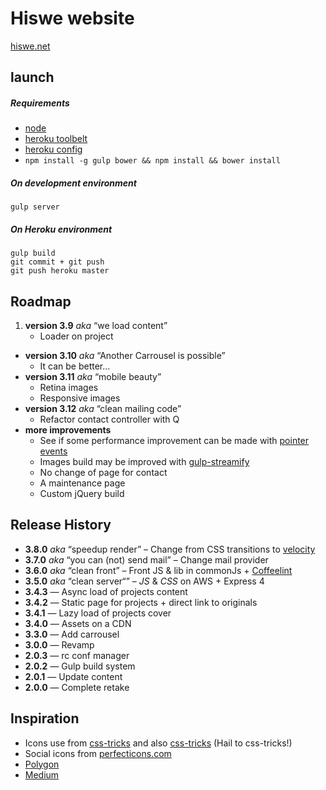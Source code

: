 # Hiswe website

[hiswe.net](http://hiswe.net)

## launch

##### Requirements

- [node](http://nodejs.org/download/)
- [heroku toolbelt](https://toolbelt.heroku.com/)
- [heroku config](https://github.com/ddollar/heroku-config)
- ```npm install -g gulp bower && npm install && bower install```


##### On development environment

```
gulp server
```

##### On Heroku environment

```
gulp build
git commit + git push
git push heroku master
```

## Roadmap

1. **version 3.9** *aka* “we load content”
	- Loader on project
- **version 3.10** *aka* “Another Carrousel is possible”
	- It can be better…    
- **version 3.11** *aka* “mobile beauty”
	- Retina images
	- Responsive images
- **version 3.12** *aka* “clean mailing code”
	- Refactor contact controller with Q
- **more improvements**
	- See if some performance improvement can be made with [pointer events](http://www.thecssninja.com/javascript/pointer-events-60fps)
	- Images build may be improved with [gulp-streamify](https://github.com/nfroidure/gulp-streamify)
	- No change of page for contact
	- A maintenance page
	- Custom jQuery build

## Release History

- **3.8.0** *aka* “speedup render” – Change from CSS transitions to [velocity](http://julian.com/research/velocity/)
- **3.7.0** *aka* “you can (not) send mail” – Change mail provider
- **3.6.0** *aka* “clean front” – Front JS & lib in commonJs + [Coffeelint](https://www.npmjs.org/package/gulp-coffeelint/)
- **3.5.0** *aka* “clean server“” – *JS* & *CSS* on AWS + Express 4
- **3.4.3** — Async load of projects content 
- **3.4.2** — Static page for projects + direct link to originals
- **3.4.1** — Lazy load of projects cover 
- **3.4.0** — Assets on a CDN
- **3.3.0** — Add carrousel
- **3.0.0** — Revamp
- **2.0.3** — rc conf manager
- **2.0.2** — Gulp build system
- **2.0.1** — Update content
- **2.0.0** — Complete retake


## Inspiration

- Icons use from [css-tricks](http://css-tricks.com/svg-sprites-use-better-icon-fonts/) and also [css-tricks](http://css-tricks.com/icon-fonts-vs-svg/) (Hail to css-tricks!)
- Social icons from [perfecticons.com](http://perfecticons.com/)
- [Polygon](http://www.polygon.com/2014/4/7/5582644/mlb-14-the-show-review)
- [Medium](https://medium.com/gulp-js-build/23812e4c9ec1)
